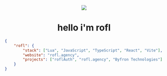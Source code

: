 <div align="center">
  <img src="https://img.shields.io/github/followers/roflmaybe?logo=github&style=for-the-badge&logoColor=white" />
  <h1>hello i'm rofl</h1>
</div>

```json
{
    "rofl": {
        "stack": ["Lua", "JavaScript", "TypeScript", "React", "Vite"],
        "website": "rofl.agency",
        "projects": ["roflAuth", "rofl.agency", "Byfron Technologies"]
    }
}
```
